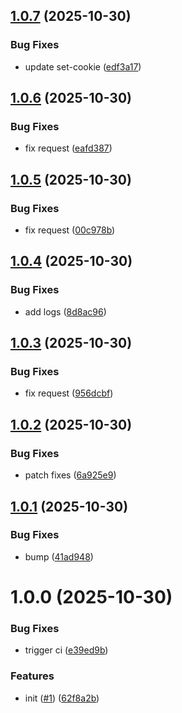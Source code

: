 ## [1.0.7](https://github.com/flida-dev/web-sdk/compare/v1.0.6...v1.0.7) (2025-10-30)


### Bug Fixes

* update set-cookie ([edf3a17](https://github.com/flida-dev/web-sdk/commit/edf3a17210ca457832507c961cac868bd93b2dc7))

## [1.0.6](https://github.com/flida-dev/web-sdk/compare/v1.0.5...v1.0.6) (2025-10-30)


### Bug Fixes

* fix request ([eafd387](https://github.com/flida-dev/web-sdk/commit/eafd3877c7e486e3697e13d3b1763a181c0ebd87))

## [1.0.5](https://github.com/flida-dev/web-sdk/compare/v1.0.4...v1.0.5) (2025-10-30)


### Bug Fixes

* fix request ([00c978b](https://github.com/flida-dev/web-sdk/commit/00c978bb893007baec47f8fcaa94421d735f1992))

## [1.0.4](https://github.com/flida-dev/web-sdk/compare/v1.0.3...v1.0.4) (2025-10-30)


### Bug Fixes

* add logs ([8d8ac96](https://github.com/flida-dev/web-sdk/commit/8d8ac9604c4345d9b8ef0539d768b064abedf0b5))

## [1.0.3](https://github.com/flida-dev/web-sdk/compare/v1.0.2...v1.0.3) (2025-10-30)


### Bug Fixes

* fix request ([956dcbf](https://github.com/flida-dev/web-sdk/commit/956dcbfe6f62a81f7feb790ca7dbf16066a95105))

## [1.0.2](https://github.com/flida-dev/web-sdk/compare/v1.0.1...v1.0.2) (2025-10-30)


### Bug Fixes

* patch fixes ([6a925e9](https://github.com/flida-dev/web-sdk/commit/6a925e96ce488dbc3e8724dbb468515c8e93da73))

## [1.0.1](https://github.com/flida-dev/web-sdk/compare/v1.0.0...v1.0.1) (2025-10-30)


### Bug Fixes

* bump ([41ad948](https://github.com/flida-dev/web-sdk/commit/41ad94876743ac3ebb316f3b53e6bfde7b1d5b0a))

# 1.0.0 (2025-10-30)


### Bug Fixes

* trigger ci ([e39ed9b](https://github.com/flida-dev/web-sdk/commit/e39ed9bf48b927c100fde6d9e5bb8cbe731713bf))


### Features

* init ([#1](https://github.com/flida-dev/web-sdk/issues/1)) ([62f8a2b](https://github.com/flida-dev/web-sdk/commit/62f8a2bcbd986d6c4e3c78a8fd03b1d445eb6d01))
